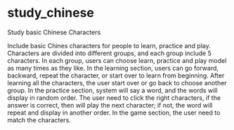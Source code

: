 # study_chinese
Study basic Chinese Characters

Include basic Chines characters for people to learn, practice and play. 
Characters are divided into different groups, and each group include 5 characters.
In each group, users can choose learn, practice and play model as many times as they like. 
In the learning section, users can go forward, backward, repeat the character, or start over to learn from beginning.
After learning all the characters, the user start over or go back to choose another group. 
In the practice section, system will say a word, and the words will display in random order. 
The user need to click the right characters, if the answer is correct, then will play the next character; if not, the word will repeat and display in another order. 
In the game section, the user need to match the characters.
